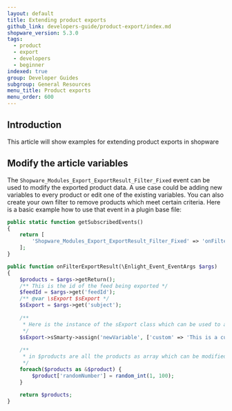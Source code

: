 ```yaml
---
layout: default
title: Extending product exports
github_link: developers-guide/product-export/index.md
shopware_version: 5.3.0
tags:
  - product
  - export
  - developers
  - beginner
indexed: true
group: Developer Guides
subgroup: General Resources
menu_title: Product exports
menu_order: 600
---
```


## Introduction
This article will show examples for extending product exports in shopware

## Modify the article variables
The `Shopware_Modules_Export_ExportResult_Filter_Fixed` event can be used to modify the exported  product data. A use case could be adding new variables to every product or edit one of the existing variables. You can also create your own filter to remove products which meet certain criteria. Here is a basic example how to use that event in a plugin base file:
```php
public static function getSubscribedEvents()
{
    return [
        'Shopware_Modules_Export_ExportResult_Filter_Fixed' => 'onFilterExportResult',
    ];
}

public function onFilterExportResult(\Enlight_Event_EventArgs $args)
{
    $products = $args->getReturn();
    /** This is the id of the feed being exported */
    $feedId = $args->get('feedId');
    /** @var \sExport $sExport */
    $sExport = $args->get('subject');
    
    /**
     * Here is the instance of the sExport class which can be used to add new variables to smarty for example
     */
    $sExport->sSmarty->assign('newVariable', ['custom' => 'This is a custom variable available in the export template']);
    
    /**
     * in $products are all the products as array which can be modified here
     */
    foreach($products as &$product) {
        $product['randomNumber'] = random_int(1, 100);
    }
    
    return $products;
}
```
